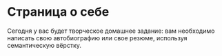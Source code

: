 # Страница о себе

Сегодня у вас будет творческое домашнее задание: вам необходимо написать свою автобиографию или свое резюме, используя семантическую вёрстку.
